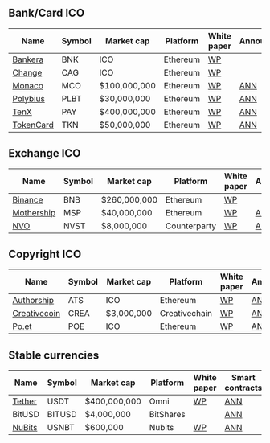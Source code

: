 
## Bank/Card ICO

| Name | Symbol | Market cap | Platform | White paper | Announcement |
| - | - | - | - | - | - |
| [Bankera](https://bankera.com) | BNK | ICO | Ethereum | [WP](white_papers/Bankera/Bankera_whitepaper.pdf) | |
| [Change](https://change-bank.com) | CAG | ICO | Ethereum | [WP](white_papers/Change/Whitepaper.pdf) | |
| [Monaco](https://mona.co) | MCO | $100,000,000 | Ethereum | [WP](white_papers/Monaco/monaco-whitepaper.pdf) | [ANN](https://bitcointalk.org/index.php?topic=1926269.0) |
| [Polybius](https://polybius.io) | PLBT | $30,000,000 | Ethereum | [WP](white_papers/Polybius/tw_en.pdf) | [ANN](https://bitcointalk.org/index.php?topic=1848751.0) |
| [TenX](https://www.tenx.tech) | PAY | $400,000,000 | Ethereum | [WP](white_papers/TenX/tenx_whitepaper_final.pdf) | [ANN](https://bitcointalk.org/index.php?topic=1953612.0) |
| [TokenCard](https://tokencard.io) | TKN | $50,000,000 | Ethereum | [WP](white_papers/TokenCard/tokencard_whitepaper.pdf) | [ANN](https://bitcointalk.org/index.php?topic=1887092.0) |

## Exchange ICO

| Name | Symbol | Market cap | Platform | White paper | Announcement |
| - | - | - | - | - | - |
| [Binance](https://www.binance.com) | BNB | $260,000,000 | Ethereum | [WP](white_papers/Binance/Binance_WhitePaper_en.pdf) | |
| [Mothership](https://mothership.cx) | MSP | $40,000,000 | Ethereum | [WP](white_papers/Mothership/whitepaper.pdf) | [ANN](https://bitcointalk.org/index.php?topic=2003693.0) |
| [NVO](https://nvo.io) | NVST | $8,000,000 | Counterparty | [WP](white_papers/NVO/whitepaper.pdf) | [ANN](https://bitcointalk.org/index.php?topic=1917456.0) |

## Copyright ICO

| Name | Symbol | Market cap | Platform | White paper | Announcement |
| - | - | - | - | - | - |
| [Authorship](http://authorship.com) | ATS | ICO | Ethereum | [WP](white_papers/Authorship/Authorship+White+Paper+Authorship-White-Paper.pdf) | [ANN](https://bitcointalk.org/index.php?topic=2058499.0) |
| [Creativecoin](https://www.creativechain.org) | CREA | $3,000,000 | Creativechain | [WP](white_papers/Creativecoin/Whitepaper-Creativechain-1.2.pdf) | [ANN](https://bitcointalk.org/index.php?topic=1809920.0) |
| [Po.et](https://po.et) | POE | ICO | Ethereum | [WP](white_papers/Po.et/whitepaper.pdf) | [ANN](https://bitcointalk.org/index.php?topic=2027214.0) |

## Stable currencies

| Name | Symbol | Market cap | Platform | White paper | Smart contracts |
| - | - | - | - | - | - |
| [Tether](https://tether.to) | USDT | $400,000,000 | Omni | [WP](white_papers/Tether/TetherWhitePaper.pdf) | [ANN]() |
| BitUSD | BITUSD | $4,000,000 | BitShares | | [ANN]() |
| [NuBits](https://www.nubits.com) | USNBT | $600,000 | Nubits | [WP](white_papers/NuBits/nu-whitepaper-23_sept_2014-en.pdf) | [ANN]() |
